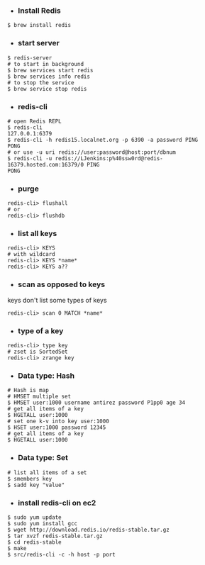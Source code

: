 - ### Install Redis
```shell
$ brew install redis
```

- ### start server
```shell
$ redis-server
# to start in background
$ brew services start redis
$ brew services info redis
# to stop the service
$ brew service stop redis
```

- ### redis-cli
```shell
# open Redis REPL
$ redis-cli
127.0.0.1:6379
$ redis-cli -h redis15.localnet.org -p 6390 -a password PING
PONG
# or use -u uri redis://user:password@host:port/dbnum
$ redis-cli -u redis://LJenkins:p%40ssw0rd@redis-16379.hosted.com:16379/0 PING
PONG
```

- ### purge
```shell
redis-cli> flushall
# or
redis-cli> flushdb
```

- ### list all keys
```shell
redis-cli> KEYS
# with wildcard
redis-cli> KEYS *name*
redis-cli> KEYS a??
```

- ### scan as opposed to keys
keys don't list some types of keys
```shell
redis-cli> scan 0 MATCH *name*
```

- ### type of a key
```shell
redis-cli> type key
# zset is SortedSet
redis-cli> zrange key
```

- ### Data type: Hash
```shell
# Hash is map
# HMSET multiple set
$ HMSET user:1000 username antirez password P1pp0 age 34
# get all items of a key
$ HGETALL user:1000
# set one k-v into key user:1000
$ HSET user:1000 password 12345
# get all items of a key
$ HGETALL user:1000
```

- ### Data type: Set
```shell
# list all items of a set
$ smembers key
$ sadd key "value"
```

- ### install redis-cli on ec2
```shell
$ sudo yum update
$ sudo yum install gcc
$ wget http://download.redis.io/redis-stable.tar.gz
$ tar xvzf redis-stable.tar.gz
$ cd redis-stable
$ make
$ src/redis-cli -c -h host -p port
```
